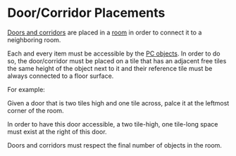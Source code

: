 # Door/Corridor Placements

[Doors and corridors](../definitions/object_definition.md#door-objects) are placed in a [room](../definitions/room_definition.md#what-is-a-room) in order to connect it to a neighboring room.

Each and every item must be accessible by the [PC objects](../definitions/object_definition.md#pc-objects).
In order to do so, the door/corridor must be placed on a tile that has an adjacent free tiles the same height of the object next to it and their reference tile must be always connected to a floor surface.

For example:

Given a door that is two tiles high and one tile across, palce it at the leftmost corner of the room.

In order to have this door accessible, a two tile-high, one tile-long space must exist at the right of this door.

Doors and corridors must respect the final number of objects in the room.
